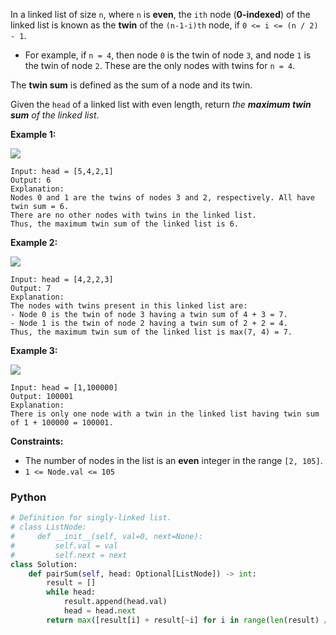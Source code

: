 In a linked list of size  `n`, where  `n`  is  **even**, the  `ith`  node (**0-indexed**) of the linked list is known as
the  **twin**  of the  `(n-1-i)th`  node, if  `0 <= i <= (n / 2) - 1`.

- For example, if  `n = 4`, then node  `0`  is the twin of node  `3`, and node  `1`  is the twin of node  `2`. These are
  the only nodes with twins for  `n = 4`.

The  **twin sum** is defined as the sum of a node and its twin.

Given the  `head`  of a linked list with even length, return  _the  **maximum twin sum**  of the linked list_.

**Example 1:**

![](https://assets.leetcode.com/uploads/2021/12/03/eg1drawio.png)

```
Input: head = [5,4,2,1]
Output: 6
Explanation:
Nodes 0 and 1 are the twins of nodes 3 and 2, respectively. All have twin sum = 6.
There are no other nodes with twins in the linked list.
Thus, the maximum twin sum of the linked list is 6. 
```

**Example 2:**

![](https://assets.leetcode.com/uploads/2021/12/03/eg2drawio.png)

```
Input: head = [4,2,2,3]
Output: 7
Explanation:
The nodes with twins present in this linked list are:
- Node 0 is the twin of node 3 having a twin sum of 4 + 3 = 7.
- Node 1 is the twin of node 2 having a twin sum of 2 + 2 = 4.
Thus, the maximum twin sum of the linked list is max(7, 4) = 7. 
```

**Example 3:**

![](https://assets.leetcode.com/uploads/2021/12/03/eg3drawio.png)

```
Input: head = [1,100000]
Output: 100001
Explanation:
There is only one node with a twin in the linked list having twin sum of 1 + 100000 = 100001.
```

**Constraints:**

- The number of nodes in the list is an  **even**  integer in the range  `[2, 105]`.
- `1 <= Node.val <= 105`

### Python

```python
# Definition for singly-linked list.
# class ListNode:
#     def __init__(self, val=0, next=None):
#         self.val = val
#         self.next = next
class Solution:
    def pairSum(self, head: Optional[ListNode]) -> int:
        result = []
        while head:
            result.append(head.val)
            head = head.next
        return max([result[i] + result[~i] for i in range(len(result) // 2)])
```